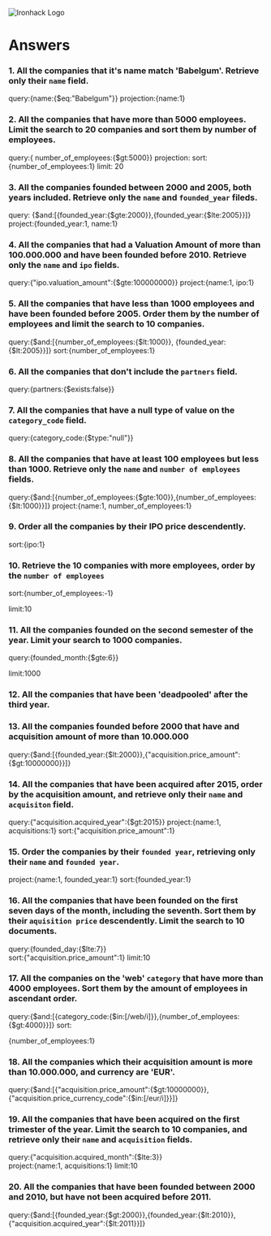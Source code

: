 ![Ironhack Logo](https://i.imgur.com/1QgrNNw.png)

# Answers

### 1. All the companies that it's name match 'Babelgum'. Retrieve only their `name` field.

<!-- Your Code Goes Here -->
query:{name:{$eq:"Babelgum"}}
projection:{name:1}

### 2. All the companies that have more than 5000 employees. Limit the search to 20 companies and sort them by **number of employees**.

<!-- Your Code Goes Here -->
query:{ number_of_employees:{$gt:5000}}
projection:
sort:{number_of_employees:1}
limit: 20
### 3. All the companies founded between 2000 and 2005, both years included. Retrieve only the `name` and `founded_year` fileds.
query: {$and:[{founded_year:{$gte:2000}},{founded_year:{$lte:2005}}]}
project:{founded_year:1, name:1}
<!-- Your Code Goes Here -->

### 4. All the companies that had a Valuation Amount of more than 100.000.000 and have been founded before 2010. Retrieve only the `name` and `ipo` fields.
query:{"ipo.valuation_amount":{$gte:100000000}}
project:{name:1, ipo:1}

<!-- Your Code Goes Here -->

### 5. All the companies that have less than 1000 employees and have been founded before 2005. Order them by the number of employees and limit the search to 10 companies.

query:{$and:[{number_of_employees:{$lt:1000}}, {founded_year:{$lt:2005}}]}
sort:{number_of_employees:1}
<!-- Your Code Goes Here -->

### 6. All the companies that don't include the `partners` field.
query:{partners:{$exists:false}}
<!-- Your Code Goes Here -->

### 7. All the companies that have a null type of value on the `category_code` field.
query:{category_code:{$type:"null"}}
<!-- Your Code Goes Here -->

### 8. All the companies that have at least 100 employees but less than 1000. Retrieve only the `name` and `number of employees` fields.
query:{$and:[{number_of_employees:{$gte:100}},{number_of_employees:{$lt:1000}}]}
project:{name:1, number_of_employees:1}
<!-- Your Code Goes Here -->

### 9. Order all the companies by their IPO price descendently.
sort:{ipo:1}
<!-- Your Code Goes Here -->

### 10. Retrieve the 10 companies with more employees, order by the `number of employees`
sort:{number_of_employees:-1}
<!-- Your Code Goes Here -->
limit:10
### 11. All the companies founded on the second semester of the year. Limit your search to 1000 companies.
query:{founded_month:{$gte:6}}
<!-- Your Code Goes Here -->
limit:1000
### 12. All the companies that have been 'deadpooled' after the third year.

<!-- Your Code Goes Here -->

### 13. All the companies founded before 2000 that have and acquisition amount of more than 10.000.000
query:{$and:[{founded_year:{$lt:2000}},{"acquisition.price_amount":{$gt:10000000}}]}
<!-- Your Code Goes Here -->

### 14. All the companies that have been acquired after 2015, order by the acquisition amount, and retrieve only their `name` and `acquisiton` field.
query:{"acquisition.acquired_year":{$gt:2015}}
project:{name:1, acquisitions:1}
sort:{"acquisition.price_amount":1}
<!-- Your Code Goes Here -->

### 15. Order the companies by their `founded year`, retrieving only their `name` and `founded year`.
project:{name:1, founded_year:1}
sort:{founded_year:1}
<!-- Your Code Goes Here -->

### 16. All the companies that have been founded on the first seven days of the month, including the seventh. Sort them by their `aquisition price` descendently. Limit the search to 10 documents.
query:{founded_day:{$lte:7}}   
sort:{"acquisition.price_amount":1}
limit:10
<!-- Your Code Goes Here -->

### 17. All the companies on the 'web' `category` that have more than 4000 employees. Sort them by the amount of employees in ascendant order.
query:{$and:[{category_code:{$in:[/web/i]}},{number_of_employees:{$gt:4000}}]}
sort:
<!-- Your Code Goes Here -->
{number_of_employees:1}
### 18. All the companies which their acquisition amount is more than 10.000.000, and currency are 'EUR'.
query:{$and:[{"acquisition.price_amount":{$gt:10000000}},{"acquisition.price_currency_code":{$in:[/eur/i]}}]}
<!-- Your Code Goes Here -->

### 19. All the companies that have been acquired on the first trimester of the year. Limit the search to 10 companies, and retrieve only their `name` and `acquisition` fields.
query:{"acquisition.acquired_month":{$lte:3}}   
project:{name:1, acquisitions:1}
limit:10
<!-- Your Code Goes Here -->

### 20. All the companies that have been founded between 2000 and 2010, but have not been acquired before 2011.

<!-- Your Code Goes Here -->
query:{$and:[{founded_year:{$gt:2000}},{founded_year:{$lt:2010}},{"acquisition.acquired_year":{$lt:2011}}]}